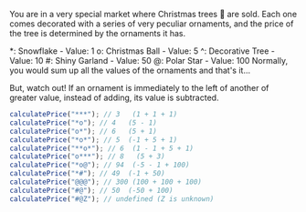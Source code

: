 You are in a very special market where Christmas trees 🎄 are sold. Each one comes decorated with a series of very peculiar ornaments, and the price of the tree is determined by the ornaments it has.

\*: Snowflake - Value: 1
o: Christmas Ball - Value: 5
^: Decorative Tree - Value: 10
#: Shiny Garland - Value: 50
@: Polar Star - Value: 100
Normally, you would sum up all the values of the ornaments and that's it…

But, watch out! If an ornament is immediately to the left of another of greater value, instead of adding, its value is subtracted.

```js
calculatePrice("***"); // 3   (1 + 1 + 1)
calculatePrice("*o"); // 4   (5 - 1)
calculatePrice("o*"); // 6   (5 + 1)
calculatePrice("*o*"); // 5  (-1 + 5 + 1)
calculatePrice("**o*"); // 6  (1 - 1 + 5 + 1)
calculatePrice("o***"); // 8   (5 + 3)
calculatePrice("*o@"); // 94  (-5 - 1 + 100)
calculatePrice("*#"); // 49  (-1 + 50)
calculatePrice("@@@"); // 300 (100 + 100 + 100)
calculatePrice("#@"); // 50  (-50 + 100)
calculatePrice("#@Z"); // undefined (Z is unknown)
```
